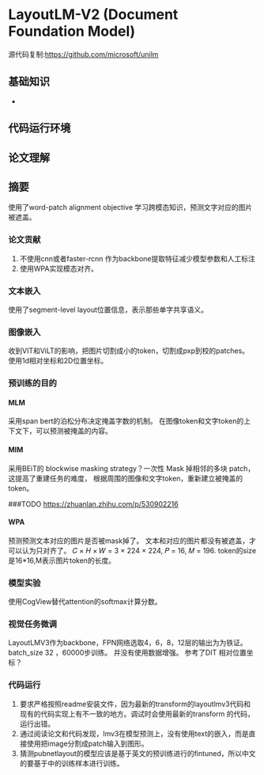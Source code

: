# LayoutLM-V2 (Document Foundation Model)
源代码复制:https://github.com/microsoft/unilm
## 基础知识
- 
## 代码运行环境


## 论文理解
## 摘要
使用了word-patch alignment objective 学习跨模态知识，预测文字对应的图片被遮盖。
### 论文贡献
1. 不使用cnn或者faster-rcnn 作为backbone提取特征减少模型参数和人工标注
2. 使用WPA实现模态对齐。

### 文本嵌入
使用了segment-level layout位置信息，表示那些单字共享语义。

### 图像嵌入
收到VIT和ViLT的影响，把图片切割成小的token，切割成pxp到校的patches。
使用1d相对坐标和2D位置坐标。

### 预训练的目的
#### MLM
采用span bert的泊松分布决定掩盖字数的机制。
在图像token和文字token的上下文下，可以预测被掩盖的内容。
#### MIM
采用BEiT的 blockwise masking strategy？一次性 Mask 掉相邻的多块 patch，这提高了重建任务的难度，
根据周围的图像和文字token，重新建立被掩盖的token。

###TODO
https://zhuanlan.zhihu.com/p/530902216
#### WPA 
预测预测文本对应的图片是否被mask掉了。
文本和对应的图片都没有被遮盖，才可以认为只对齐了。 
𝐶 × 𝐻 × 𝑊 = 3 × 224 × 224, 𝑃 = 16, 𝑀 = 196.  token的size是16*16,M表示图片token的长度。

### 模型实验
使用CogView替代attention的softmax计算分数。
### 视觉任务微调
LayoutLMV3作为backbone，FPN网络选取4，6，8，12层的输出为为铁证。
batch_size 32 ，60000步训练。
并没有使用数据增强。
参考了DIT
相对位置坐标？
### 代码运行
1. 要求严格按照readme安装文件，因为最新的transform的layoutlmv3代码和现有的代码实现上有不一致的地方。调试时会使用最新的transform
   的代码，运行出错。
2. 通过阅读论文和代码发现，lmv3在模型预测上，没有使用text的嵌入，而是直接使用把image分割成patch输入到图形。
3. 猜测pubnetlayout的模型应该是基于英文的预训练进行的fintuned，所以中文的要基于中的训练样本进行训练。
